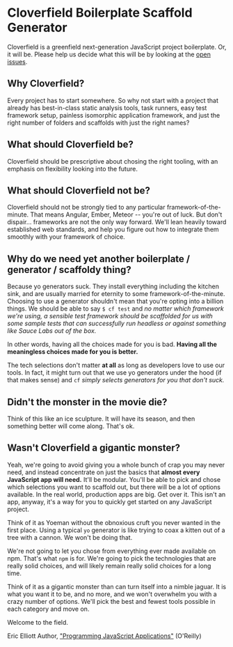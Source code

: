 # Cloverfield Boilerplate Scaffold Generator

Cloverfield is a greenfield next-generation JavaScript project boilerplate. Or, it will be. Please help us decide what this will be by looking at the [open issues](https://github.com/ericelliott/cloverfield/issues).


## Why Cloverfield?

Every project has to start somewhere. So why not start with a project that already has best-in-class static analysis tools, task runners, easy test framework setup, painless isomorphic application framework, and just the right number of folders and scaffolds with just the right names?


## What should Cloverfield be?

Cloverfield should be prescriptive about chosing the right tooling, with an emphasis on flexibility looking into the future.


## What should Cloverfield not be?

Cloverfield should not be strongly tied to any particular framework-of-the-minute. That means Angular, Ember, Meteor -- you're out of luck. But don't dispair... frameworks are not the only way forward. We'll lean heavily toward established web standards, and help you figure out how to integrate them smoothly with your framework of choice.


## Why do we need yet another boilerplate / generator / scaffoldy thing?

Because yo generators suck. They install everything including the kitchen sink, and are usually married for eternity to some framework-of-the-minute. Choosing to use a generator shouldn't mean that you're opting into a billion things. We should be able to say `$ cf test` and *no matter which framework we're using, a sensible test framework should be scaffolded for us with some sample tests that can successfully run headless or against something like Sauce Labs out of the box.*

In other words, having all the choices made for you is bad. **Having all the meaningless choices made for you is better.**

The tech selections don't matter **at all** as long as developers love to use our tools. In fact, it might turn out that we use yo generators under the hood (if that makes sense) and `cf` *simply selects generators for you that don't suck.*


## Didn't the monster in the movie die?

Think of this like an ice sculpture. It will have its season, and then something better will come along. That's ok.


## Wasn't Cloverfield a gigantic monster?

Yeah, we're going to avoid giving you a whole bunch of crap you may never need, and instead concentrate on just the basics that **almost every JavaScript app will need.** It'll be modular. You'll be able to pick and chose which selections you want to scaffold out, but there will be a lot of options available. In the real world, production apps are big. Get over it. This isn't an app, anyway, it's a way for you to quickly get started on any JavaScript project.

Think of it as Yoeman without the obnoxious cruft you never wanted in the first place. Using a typical `yo` generator is like trying to coax a kitten out of a tree with a cannon. We won't be doing that.

We're not going to let you chose from everything ever made available on npm. That's what `npm` is for. We're going to pick the technologies that are really solid choices, and will likely remain really solid choices for a long time.

Think of it as a gigantic monster than can turn itself into a nimble jaguar. It is what you want it to be, and no more, and we won't overwhelm you with a crazy number of options. We'll pick the best and fewest tools possible in each category and move on.

Welcome to the field.

Eric Elliott
Author, ["Programming JavaScript Applications"](http://chimera.labs.oreilly.com/books/1234000000262) (O'Reilly)
